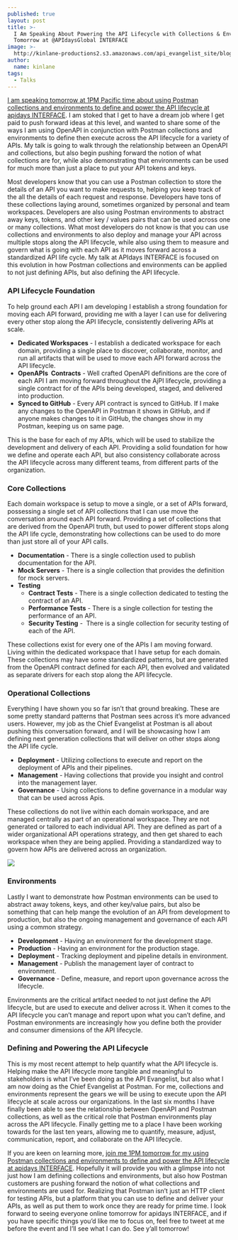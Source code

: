 ```yaml
---
published: true
layout: post
title: >-
  I Am Speaking About Powering the API Lifecycle with Collections & Environments
  Tomorrow at @APIdaysGlobal INTERFACE
image: >-
  http://kinlane-productions2.s3.amazonaws.com/api_evangelist_site/blog/screen_shot_2020_06_29_at_2.12.34_pm.png
author:
  name: kinlane
tags:
  - Talks
---
```

[I am speaking tomorrow at 1PM Pacific time about using Postman collections and environments to define and power the API lifecycle at apidays INTERFACE](https://www.apidays.co/interface). I am stoked that I get to have a dream job where I get paid to push forward ideas at this level, and wanted to share some of the ways I am using OpenAPI in conjunction with Postman collections and environments to define then execute across the API lifecycle for a variety of APIs. My talk is going to walk through the relationship between an OpenAPI and collections, but also begin pushing forward the notion of what collections are for, while also demonstrating that environments can be used for much more than just a place to put your API tokens and keys.

Most developers know that you can use a Postman collection to store the details of an API you want to make requests to, helping you keep track of the all the details of each request and response. Developers have tons of these collections laying around, sometimes organized by personal and team workspaces. Developers are also using Postman environments to abstract away keys, tokens, and other key / values pairs that can be used across one or many collections. What most developers do not know is that you can use collections and environments to also deploy and manage your API across multiple stops along the API lifecycle, while also using them to measure and govern what is going with each API as it moves forward across a standardized API life cycle. My talk at APIdays INTERFACE is focused on this evolution in how Postman collections and environments can be applied to not just defining APIs, but also defining the API lifecycle.

### API Lifecycle Foundation

To help ground each API I am developing I establish a strong foundation for moving each API forward, providing me with a layer I can use for delivering every other stop along the API lifecycle, consistently delivering APIs at scale.

*   **Dedicated Workspaces** \- I establish a dedicated workspace for each domain, providing a single place to discover, collaborate, monitor, and run all artifacts that will be used to move each API forward across the API lifecycle.
*   **OpenAPIs  Contracts** \- Well crafted OpenAPI definitions are the core of each API I am moving forward throughout the AjPI lifecycle, providing a single contract for of the APIs being developed, staged, and delivered into production.
*   **Synced to GitHub** \- Every API contract is synced to GitHub. If I make any changes to the OpenAPI in Postman it shows in GitHub, and if anyone makes changes to it in GitHub, the changes show in my Postman, keeping us on same page.

This is the base for each of my APIs, which will be used to stabilize the development and delivery of each API. Providing a solid foundation for how we define and operate each API, but also consistency collaborate across the API lifecycle across many different teams, from different parts of the organization.

### Core Collections

Each domain workspace is setup to move a single, or a set of APIs forward, possessing a single set of API collections that I can use move the conversation around each API forward. Providing a set of collections that are derived from the OpenAPI truth, but used to power different stops along the API life cycle, demonstrating how collections can be used to do more than just store all of your API calls.

*   **Documentation** - There is a single collection used to publish documentation for the API.
*   **Mock Servers** - There is a single collection that provides the definition for mock servers.
*   **Testing**
    *   **Contract Tests** - There is a single collection dedicated to testing the contract of an API.
    *   **Performance Tests** - There is a single collection for testing the performance of an API.
    *   **Security Testing** -  There is a single collection for security testing of each of the API.

These collections exist for every one of the APIs I am moving forward. Living within the dedicated workspace that I have setup for each domain. These collections may have some standardized patterns, but are generated from the OpenAPI contract defined for each API, then evolved and validated as separate drivers for each stop along the API lifecycle.

### Operational Collections

Everything I have shown you so far isn’t that ground breaking. These are some pretty standard patterns that Postman sees across it’s more advanced users. However, my job as the Chief Evangelist at Postman is all about pushing this conversation forward, and I will be showcasing how I am defining next generation collections that will deliver on other stops along the API life cycle.

*   **Deployment** - Utilizing collections to execute and report on the deployment of APIs and their pipelines.
*   **Management** - Having collections that provide you insight and control into the management layer.
*   **Governance** - Using collections to define governance in a modular way that can be used across Apis.

These collections do not live within each domain workspace, and are managed centrally as part of an operational workspace. They are not generated or tailored to each individual API. They are defined as part of a wider organizational API operations strategy, and then get shared to each workspace when they are being applied. Providing a standardized way to govern how APIs are delivered across an organization.

![](http://kinlane-productions2.s3.amazonaws.com/api_evangelist_site/blog/screen_shot_2020_06_29_at_2.12.51_pm.png)

### Environments

Lastly I want to demonstrate how Postman environments can be used to abstract away tokens, keys, and other key/value pairs, but also be something that can help mange the evolution of an API from development to production, but also the ongoing management and governance of each API using a common strategy.

*   **Development** - Having an environment for the development stage.
*   **Production** - Having an environment for the production stage.
*   **Deployment** - Tracking deployment and pipeline details in environment.
*   **Management** - Publish the management layer of contract to environment.
*   **Governance** - Define, measure, and report upon governance across the lifecycle.

Environments are the critical artifact needed to not just define the API lifecycle, but are used to execute and deliver across it. When it comes to the API lifecycle you can’t manage and report upon what you can’t define, and Postman environments are increasingly how you define both the provider and consumer dimensions of the API lifecycle.

### **Defining and Powering the API Lifecycle**

This is my most recent attempt to help quantify what the API lifecycle is. Helping make the API lifecycle more tangible and meaningful to stakeholders is what I’ve been doing as the API Evangelist, but also what I am now doing as the Chief Evangelist at Postman. For me, collections and environments represent the gears we will be using to execute upon the API lifecycle at scale across our organizations. In the last six months I have finally been able to see the relationship between OpenAPI and Postman collections, as well as the critical role that Postman environments play across the API lifecycle. Finally getting me to a place I have been working towards for the last ten years, allowing me to quantify, measure, adjust, communication, report, and collaborate on the API lifecycle.

If you are keen on learning more, [join me 1PM tomorrow for my using Postman collections and environments to define and power the API lifecycle at apidays INTERFACE](https://www.apidays.co/interface). Hopefully it will provide you with a glimpse into not just how I am defining collections and environments, but also how Postman customers are pushing forward the notion of what collections and environments are used for. Realizing that Postman isn’t just an HTTP client for testing APIs, but a platform that you can use to define and deliver your APIs, as well as put them to work once they are ready for prime time. I look forward to seeing everyone online tomorrow for apidays INTERFACE, and if you have specific things you’d like me to focus on, feel free to tweet at me before the event and I’ll see what I can do. See y’all tomorrow!